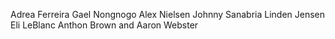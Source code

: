 Adrea Ferreira
Gael Nongnogo
Alex Nielsen
Johnny Sanabria
Linden Jensen
Eli LeBlanc
Anthon Brown
and Aaron Webster